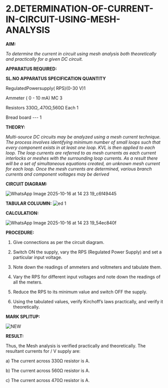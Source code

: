 # 2.DETERMINATION-OF-CURRENT-IN-CIRCUIT-USING-MESH-ANALYSIS

**AIM:**

*To determine the current in circuit using mesh analysis both theoretically and practically for a given DC circuit.*

**APPARATUS REQUIRED:**

**SL.NO	APPARATUS	SPECIFICATION	QUANTITY**

  RegulatedPowersupply( RPS)(0-30 V)1
	
  Ammeter	( 0 - 10 mA) MC	3
	
  Resistors	330Ω,.470Ω,560Ω	Each 1
	
  Bread board	---	1

**THEORY:**

*Multi-source DC circuits may be analyzed using a mesh current technique. The process involves identifying minimum number of small loops such that every component exists in at least one loop. KVL is then applied to each loop. The loop currents are referred to as mesh currents as each current interlocks or meshes with the surrounding loop currents. As a result there will be a set of simultaneous equations created, an unknown mesh current for each loop. Once the mesh currents are determined, various branch currents and component voltages may be derived*

**CIRCUIT DIAGRAM:**

![WhatsApp Image 2025-10-16 at 14 23 19_c6f49445](https://github.com/user-attachments/assets/0351f287-482a-485d-8259-0d2e45fe06dc)

**TABULAR COLUUMN:**
![ed 1](https://github.com/user-attachments/assets/d3e08229-488e-45f5-a9eb-09366e46d32c)


**CALCULATION:**

![WhatsApp Image 2025-10-16 at 14 23 19_54ec840f](https://github.com/user-attachments/assets/de7786cd-296f-493e-94ea-7deca009469c)


**PROCEDURE:** 


1.	Give connections as per the circuit diagram.

2.	Switch ON the supply, vary the RPS (Regulated Power Supply) and set a particular input voltage.

3.	Note down the readings of ammeters and voltmeters and tabulate them.

4.	Vary the RPS for different input voltages and note down the readings of all the meters.

5.	Reduce the RPS to its minimum value and switch OFF the supply.

6.	Using the tabulated values, verify Kirchoff’s laws practically, and verify it theoretically.


**MARK SPLITUP:**


![NEW](https://github.com/user-attachments/assets/d0aca391-8679-4a2e-85b5-56c04d9c3f9b)

   **RESULT:**

Thus, the Mesh analysis is verified practically and theoretically. The resultant currents for 	/	V supply are:

a)	The current across 330Ω resistor is	A.

b)	The current across 560Ω resistor is	A.

c)	The current across 470Ω resistor is	A.

